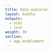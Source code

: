 ```yaml
---
title: Data explorer
layout: bundle
outputs:
  - html
  - json
weight: 30
section:
  - app_enablement
---
```

